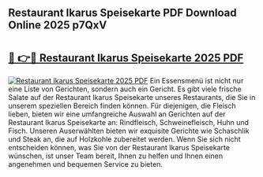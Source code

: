 ## Restaurant Ikarus Speisekarte PDF Download Online 2025 p7QxV

# <h2><a href="http://gce8fvp.nevu.top/?p=Restaurant+Ikarus+Speisekarte">🔗 👉🔴 Restaurant Ikarus Speisekarte 2025 PDF</a></h2>

[![Restaurant Ikarus Speisekarte 2025 PDF](https://i.imgur.com/dBaPXMq.png)](http://gce8fvp.nevu.top/?p=Restaurant+Ikarus+Speisekarte)
Ein Essensmenü ist nicht nur eine Liste von Gerichten, sondern auch ein Gericht. Es gibt viele frische Salate auf der Restaurant Ikarus Speisekarte unseres Restaurants, die Sie in unserem speziellen Bereich finden können. Für diejenigen, die Fleisch lieben, bieten wir eine umfangreiche Auswahl an Gerichten auf der Restaurant Ikarus Speisekarte an: Rindfleisch, Schweinefleisch, Huhn und Fisch. Unseren Auserwählten bieten wir exquisite Gerichte wie Schaschlik und Steak an, die auf Holzkohle zubereitet werden. Wenn Sie sich nicht entscheiden können, was Sie von der Restaurant Ikarus Speisekarte wünschen, ist unser Team bereit, Ihnen zu helfen und Ihnen einen angenehmen und bequemen Service zu bieten.
